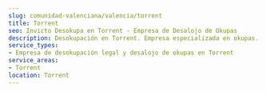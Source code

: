 ```yaml
---
slug: comunidad-valenciana/valencia/torrent
title: Torrent
seo: Invicto Desokupa en Torrent - Empresa de Desalojo de Okupas
description: Desokupación en Torrent. Empresa especializada en okupas. Mediación legal y desalojo express. Presupuesto gratuito.
service_types:
- Empresa de desokupación legal y desalojo de okupas en Torrent
service_areas:
- Torrent
location: Torrent
---
```

